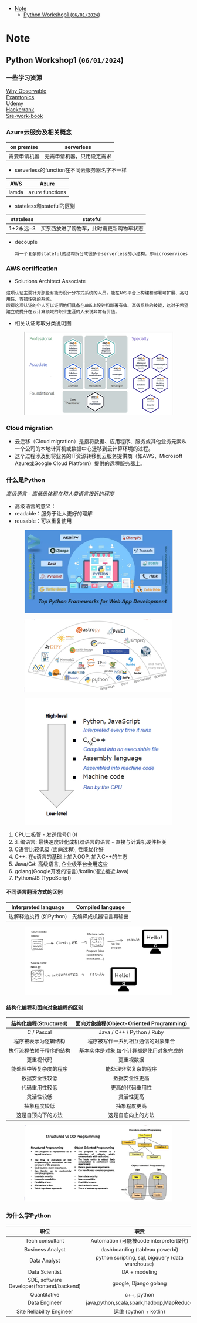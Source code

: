 - [Note](#Note)
  - [Python Workshop1 (`06/01/2024`)](#Python_Workshop1-06012024)



# Note


## Python Workshop1 (`06/01/2024`)


### 一些学习资源
[Why Observable](https://observablehq.com)<br>
[Examtopics](https://examtopics.com/exams/)<br>
[Udemy](https://www.udemy.com/course/aws-certified-solutions-architect-associate-hands-on/)<br>
[Hackerrank](https://www.hackerrank.com/domains/sql)<br>
[Sre-work-book](https://sre.google/sre-book/table-of-contents/)

### Azure云服务及相关概念

| on premise | serverless
| :---: | :---:
| 需要申请机器 | 无需申请机器，只用设定需求

- serverless的function在不同云服务器名字不一样

| AWS | Azure
| :---: | :---:
| lamda | azure functions

- stateless和stateful的区别

| stateless | stateful
| :---: | :---:
| 1+2永远=3 | 买东西放进了购物车，此时需更新购物车状态

- decouple

  `将一个复杂的stateful的结构拆分成很多个serverless的小结构，即microservices`


### AWS certification
- Solutions Architect Associate

`这项认证主要针对那些有能力设计分布式系统的人员，能在AWS平台上构建和部署可扩展、高可用性、容错性强的系统。`<br>
`取得这项认证的个人可以证明他们具备在AWS上设计和部署有效、高效系统的技能，这对于希望建立或提升在云计算领域的职业生涯的人来说非常有价值。`

- 相关认证考取分类说明图

<p align='center'><img src='../images/相关认证考取分类说明图.png' width='80%' height='80%' /></p>


### Cloud migration
- 云迁移（Cloud migration）是指将数据、应用程序、服务或其他业务元素从一个公司的本地计算机或数据中心迁移到云计算环境的过程。
- 这个过程涉及到将业务的IT资源转移到云服务提供商（如AWS、Microsoft Azure或Google Cloud Platform）提供的远程服务器上。

### 什么是Python
*高级语言 - 高低级体现在和人类语言接近的程度*
- 高级语言的意义：
- readable：服务于让人更好的理解
- reusable：可以重复使用

<p align='center'><img src='../images/一些流行的Python框架.png' width='80%' height='80%' /></p>

<p align='center'><img src='../images/Python编程语言的生态系统.png' width='80%' height='80%' /></p>

<p align='center'><img src='../images/high to low level.png' width='80%' height='80%' /></p>

1. CPU二极管 - 发送信号(1 0)
2. 汇编语言: 最快速度转化成机器语言的语言 - 直接与计算机硬件相关
3. C语言比较低级 (面向过程), 性能优化好
4. C++: 在c语言的基础上加入OOP, 加入C++的生态
5. Java/C#: 高级语言, 企业级平台会用这些
6. golang(Google开发的语言)/kotlin(语法接近Java)
7. Python/JS (TypeScript)

#### 不同语言翻译方式的区别

| Interpreted language | Compiled language
| :---: | :---:
| 边解释边执行 (如Python) | 先编译成机器语言再输出

<p align='center'><img src='../images/语言输出方式的区别.png' width='80%' height='80%' /></p>

#### 结构化编程和面向对象编程的区别

| 结构化编程(Structured) | 面向对象编程(Object-Oriented Programming)
| :---: | :---:
| C / Pascal | Java / C++ / Python / Ruby
| 程序被表示为逻辑结构 | 程序被写作一系列相互通信的对象集合
| 执行流程依赖于程序的结构 | 基本实体是对象,每个计算都是使用对象完成的
| 更重视代码 | 更重视数据
| 能处理中等复杂度的程序 | 能处理非常复杂的程序
| 数据安全性较低 | 数据安全性更高
| 代码重用性较低 | 更高的代码重用性
| 灵活性较低 | 灵活性更高
| 抽象程度较低 | 抽象程度更高
| 这是自顶向下的方法 | 这是自底向上的方法

<p align='center'><img src='../images/StructuredVsOOP.png' width='80%' height='80%' /></p>

### 为什么学Python
| 职位 | 职责 |
| :---: | :---: |
| Tech consultant | Automation (可能被code interpreter取代) |
| Business Analyst | dashboarding (tableau powerbi) |
| Data Analyst | python scripting, sql, bigquery (data warehouse) |
| Data Scientist | DA + modeling |
| SDE, software Developer(frontend/backend) | google, Django golang |
| Quantitative | c++, python |
| Data Engineer | java,python,scala,spark,hadoop,MapReduce |
| Site Reliability Engineer | 运维 (python + kotlin) |
